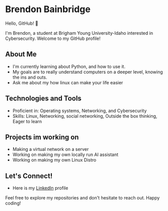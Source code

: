 # Brendon Bainbridge

Hello, GitHub! 👋

I'm Brendon, a student at Brigham Young University-Idaho interested in Cybersecurity. Welcome to my GitHub profile!

## About Me

- I'm currently learning about Python, and how to use it.
- My goals are to really understand computers on a deeper level, knowing the ins and outs.
- Ask me about my how linux can make your life easier

## Technologies and Tools

- Proficient in: Operating systems, Networking, and Cybersecurity
- Skills: Linux, Networking, social networking, Outside the box thinking, Eager to learn

## Projects im working on

- Making a virtual network on a server 
- Working on making my own locally run AI assistant
- Working on making my own Linux Distro

## Let's Connect!

- Here is my [LinkedIn](https://www.linkedin.com/in/brendon-bainbridge/) profile

Feel free to explore my repositories and don't hesitate to reach out. Happy coding! 
